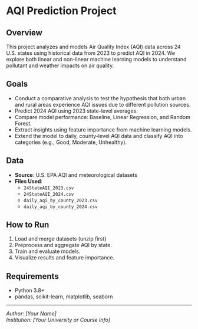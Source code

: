 # AQI Prediction Project

## Overview
This project analyzes and models Air Quality Index (AQI) data across 24 U.S. states using historical data from 2023 to predict AQI in 2024. We explore both linear and non-linear machine learning models to understand pollutant and weather impacts on air quality.

## Goals
- Conduct a comparative analysis to test the hypothesis that both urban and rural areas experience AQI issues due to different pollution sources.
- Predict 2024 AQI using 2023 state-level averages.
- Compare model performance: Baseline, Linear Regression, and Random Forest.
- Extract insights using feature importance from machine learning models.
- Extend the model to daily, county-level AQI data and classify AQI into categories (e.g., Good, Moderate, Unhealthy).

## Data
- **Source**: U.S. EPA AQI and meteorological datasets
- **Files Used**:
  - `24StateAQI_2023.csv`
  - `24StateAQI_2024.csv`
  - `daily_aqi_by_county_2023.csv`
  - `daily_aqi_by_county_2024.csv`

## How to Run
1. Load and merge datasets (unzip first)
2. Preprocess and aggregate AQI by state.
3. Train and evaluate models.
4. Visualize results and feature importance.

## Requirements
- Python 3.8+
- pandas, scikit-learn, matplotlib, seaborn

---

*Author: [Your Name]*  
*Institution: [Your University or Course Info]*  

